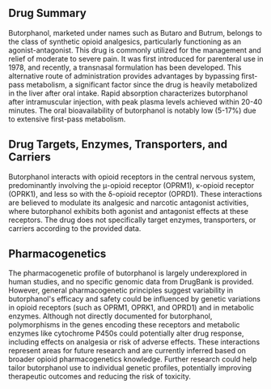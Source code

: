 ## Drug Summary
Butorphanol, marketed under names such as Butaro and Butrum, belongs to the class of synthetic opioid analgesics, particularly functioning as an agonist-antagonist. This drug is commonly utilized for the management and relief of moderate to severe pain. It was first introduced for parenteral use in 1978, and recently, a transnasal formulation has been developed. This alternative route of administration provides advantages by bypassing first-pass metabolism, a significant factor since the drug is heavily metabolized in the liver after oral intake. Rapid absorption characterizes butorphanol after intramuscular injection, with peak plasma levels achieved within 20-40 minutes. The oral bioavailability of butorphanol is notably low (5-17%) due to extensive first-pass metabolism.

## Drug Targets, Enzymes, Transporters, and Carriers
Butorphanol interacts with opioid receptors in the central nervous system, predominantly involving the μ-opioid receptor (OPRM1), κ-opioid receptor (OPRK1), and less so with the δ-opioid receptor (OPRD1). These interactions are believed to modulate its analgesic and narcotic antagonist activities, where butorphanol exhibits both agonist and antagonist effects at these receptors. The drug does not specifically target enzymes, transporters, or carriers according to the provided data.

## Pharmacogenetics
The pharmacogenetic profile of butorphanol is largely underexplored in human studies, and no specific genomic data from DrugBank is provided. However, general pharmacogenetic principles suggest variability in butorphanol's efficacy and safety could be influenced by genetic variations in opioid receptors (such as OPRM1, OPRK1, and OPRD1) and in metabolic enzymes. Although not directly documented for butorphanol, polymorphisms in the genes encoding these receptors and metabolic enzymes like cytochrome P450s could potentially alter drug response, including effects on analgesia or risk of adverse effects. These interactions represent areas for future research and are currently inferred based on broader opioid pharmacogenetics knowledge. Further research could help tailor butorphanol use to individual genetic profiles, potentially improving therapeutic outcomes and reducing the risk of toxicity.